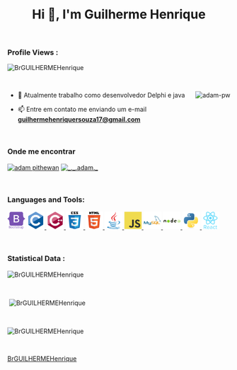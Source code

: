 <h1 align="center">Hi 👋, I'm Guilherme Henrique</h1>

<br>

<p align="right"> <h3>Profile Views :</h3> <img src="https://komarev.com/ghpvc/?username=BrGUILHERMEHenrique&label=Profile%20views&color=0e75b6&style=flat"
    alt="BrGUILHERMEHenrique" /> 
  </p>

<br>

<p><img align="right" src="https://github.com/Adam-pw/Adam-pw/blob/main/animation_500_kxa883sd.gif" alt="adam-pw" /></p>


- 🌱 Atualmente trabalho como desenvolvedor Delphi e java

- 📫 Entre em contato me enviando um e-mail **guilhermehenriquersouza17@gmail.com**


<br>

<h3 align="left">Onde me encontrar</h3>
<p align="left">
  <a href="https://www.linkedin.com/in/guilherme-henrique-ramos-de-souza-b0340b195" target="blank"><img align="center"
      src="https://raw.githubusercontent.com/rahuldkjain/github-profile-readme-generator/master/src/images/icons/Social/linked-in-alt.svg"
      alt="adam pithewan" height="30" width="40" /></a>
  <a href="https://www.instagram.com/brguilhemehenrique/" target="blank"><img align="center"
      src="https://raw.githubusercontent.com/rahuldkjain/github-profile-readme-generator/master/src/images/icons/Social/instagram.svg"
      alt="_._.adam._" height="30" width="40" /></a>
</p>

<br>

<h3 align="left">Languages and Tools:</h3>
<p align="left"> <a target="_blank" rel="noreferrer"> 
    <img
    <img src="https://raw.githubusercontent.com/devicons/devicon/master/icons/bootstrap/bootstrap-plain-wordmark.svg"
      alt="bootstrap" width="40" height="40" /> </a> <a href="https://www.cprogramming.com/" target="_blank"
    rel="noreferrer"> 
    <img src="https://raw.githubusercontent.com/devicons/devicon/master/icons/c/c-original.svg"
      alt="c" width="40" height="40" /> </a> <a href="https://www.w3schools.com/cpp/" target="_blank" rel="noreferrer">
    <img src="https://raw.githubusercontent.com/devicons/devicon/master/icons/cplusplus/cplusplus-original.svg"
      alt="cplusplus" width="40" height="40" /> </a> <a href="https://www.w3schools.com/css/" target="_blank"
    rel="noreferrer"> 
    <img
      src="https://raw.githubusercontent.com/devicons/devicon/master/icons/css3/css3-original-wordmark.svg" alt="css3"
      width="40" height="40" /> </a> <a href="https://www.w3.org/html/" target="_blank" rel="noreferrer"> 
      <img
      src="https://raw.githubusercontent.com/devicons/devicon/master/icons/html5/html5-original-wordmark.svg"
      alt="html5" width="40" height="40" /> </a>
      <a href="https://www.java.com" target="_blank" rel="noreferrer"> 
        <img
      src="https://raw.githubusercontent.com/devicons/devicon/master/icons/java/java-original.svg" alt="java" width="40"
      height="40" /> </a> <a href="https://developer.mozilla.org/en-US/docs/Web/JavaScript" target="_blank"
    rel="noreferrer"> <img
      src="https://raw.githubusercontent.com/devicons/devicon/master/icons/javascript/javascript-original.svg"
      alt="javascript" width="40" height="40" /> </a> 
      <a href="https://www.mysql.com/" target="_blank" rel="noreferrer"> <img
      src="https://raw.githubusercontent.com/devicons/devicon/master/icons/mysql/mysql-original-wordmark.svg"
      alt="mysql" width="40" height="40" /> </a> </a> <a href="https://nodejs.org" target="_blank" rel="noreferrer"> <img
      src="https://raw.githubusercontent.com/devicons/devicon/master/icons/nodejs/nodejs-original-wordmark.svg"
      alt="nodejs" width="40" height="40" /> </a>  <a href="https://www.python.org" target="_blank" rel="noreferrer"> <img
      src="https://raw.githubusercontent.com/devicons/devicon/master/icons/python/python-original.svg" alt="python"
      width="40" height="40" /> </a> <a href="https://reactjs.org/" target="_blank" rel="noreferrer"> <img
      src="https://raw.githubusercontent.com/devicons/devicon/master/icons/react/react-original-wordmark.svg"
      alt="react" width="40" height="40" /> </a> 
      </p>

<br>

<h3>Statistical Data :</h3>
<p><img align="center"
    src="https://github-readme-stats.vercel.app/api/top-langs?username=BrGUILHERMEHenrique&show_icons=true&locale=en&bg_color=0d1117&text_color=ffffff&layout=compact"
    alt="BrGUILHERMEHenrique" 
    bg_color=#808080/></p>

<br>

<p>&nbsp;<img align="center" src="https://github-readme-stats.vercel.app/api?username=BrGUILHERMEHenrique&show_icons=true&locale=en&bg_color=0d1117&text_color=ffffff&repo=convoychat"
    alt="BrGUILHERMEHenrique" /></p>

<br>

<p><img align="center" src="https://github-readme-streak-stats.herokuapp.com/?user=BrGUILHERMEHenrique&theme=dark&background=0d1117&date_format=M%20j%5B%2C%20Y%5D" alt="BrGUILHERMEHenrique" /></p>
      
<p align="left"> <a href="https://twitter.com/" target="blank"><img
      src="https://img.shields.io/twitter/follow/?logo=twitter&style=for-the-badge" alt="" /></a> </p>

[BrGUILHERMEHenrique](https://github.com/BrGUILHERMEHenrique)
